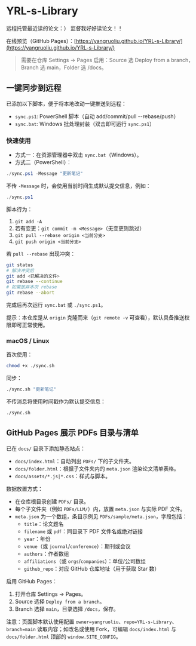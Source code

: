 # YRL-s-Library
远程托管最近读的论文：）
监督我好好读论文！！

在线预览（GitHub Pages）：[https://yangruoliu.github.io/YRL-s-Library/](https://yangruoliu.github.io/YRL-s-Library/)
 
> 需要在仓库 Settings → Pages 启用：Source 选 Deploy from a branch，Branch 选 main，Folder 选 /docs。

## 一键同步到远程

已添加以下脚本，便于将本地改动一键推送到远程：

- `sync.ps1`: PowerShell 脚本（自动 add/commit/pull --rebase/push）
- `sync.bat`: Windows 批处理封装（双击即可运行 `sync.ps1`）

### 快速使用

- 方式一：在资源管理器中双击 `sync.bat`（Windows）。
- 方式二（PowerShell）：

```powershell
./sync.ps1 -Message "更新笔记"
```

不传 `-Message` 时，会使用当前时间生成默认提交信息，例如：

```powershell
./sync.ps1
```

脚本行为：

1. `git add -A`
2. 若有变更：`git commit -m <Message>`（无变更则跳过）
3. `git pull --rebase origin <当前分支>`
4. `git push origin <当前分支>`

若 `pull --rebase` 出现冲突：

```bash
git status
# 解决冲突后
git add <已解决的文件>
git rebase --continue
# 如需放弃本次 rebase
git rebase --abort
```

完成后再次运行 `sync.bat` 或 `./sync.ps1`。

提示：本仓库是从 `origin` 克隆而来（`git remote -v` 可查看），默认具备推送权限即可正常使用。

### macOS / Linux

首次使用：

```bash
chmod +x ./sync.sh
```

同步：

```bash
./sync.sh "更新笔记"
```

不传消息将使用时间戳作为默认提交信息：

```bash
./sync.sh
```

## GitHub Pages 展示 PDFs 目录与清单

已在 `docs/` 目录下添加静态站点：

- `docs/index.html`：自动列出 `PDFs/` 下的子文件夹。
- `docs/folder.html`：根据子文件夹内的 `meta.json` 渲染论文清单表格。
- `docs/assets/*.js|*.css`：样式与脚本。

数据放置方式：

- 在仓库根目录创建 `PDFs/` 目录。
- 每个子文件夹（例如 `PDFs/LLM/`）内，放置 `meta.json` 与实际 PDF 文件。
- `meta.json` 为一个数组，条目示例见 `PDFs/sample/meta.json`，字段包括：
  - `title`：论文题名
  - `filename` 或 `pdf`：同目录下 PDF 文件名或绝对链接
  - `year`：年份
  - `venue`（或 `journal`/`conference`）：期刊或会议
  - `authors`：作者数组
  - `affiliations`（或 `orgs`/`companies`）：单位/公司数组
  - `github_repo`：对应 GitHub 仓库地址（用于获取 Star 数）

启用 GitHub Pages：

1. 打开仓库 Settings → Pages。
2. Source 选择 `Deploy from a branch`。
3. Branch 选择 `main`，目录选择 `/docs`，保存。

注意：页面脚本默认使用配置 `owner=yangruoliu`、`repo=YRL-s-Library`、`branch=main` 读取内容；如改名或使用 Fork，可编辑 `docs/index.html` 与 `docs/folder.html` 顶部的 `window.SITE_CONFIG`。